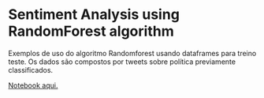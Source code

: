# Sentiment Analysis using RandomForest algorithm
<p>Exemplos de uso do algoritmo Randomforest usando dataframes para treino teste. Os dados são compostos por tweets sobre política previamente classificados.</p>
<p><a href="https://github.com/guilherme-vaz/tweets_sentiment_analysis/blob/main/Abordagem%20Supervisonada%20-%20RandomForest.ipynb">Notebook aqui.</a></p>
